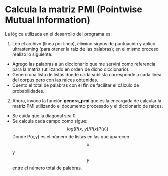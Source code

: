 # Calcula la matriz PMI (Pointwise Mutual Information)

La lógica utilizada en el desarrollo del programa es:

1. Leo el archivo (línea por línea), elimino signos de puntuación y aplico ultrasteming (para otener la raíz de las palabras); en el mismo proceso realizo lo siguiente:
  * Agrego las palabras a un diccionario que me servirá como referencia para la matriz (utilizando en orden de dicho diccionario).
  * Genero una lista de listas donde cada sublista corresponde a cada línea del corpus pero con las raices obtenidas.
  * Cuento el total de palabras con el fin de facilitar el cálculo de probabilidades.

2. Ahora, invoco la función **genera_pmi** que es la encargada de calcular la matriz PMI utilizando el documento procesado y el diccionario de raices.

  * Se cuida que la diagonal sea 0.
  * Se calcula cada campo como sigue:
  $$log(P(x,y)/P(x)P(y))$$
  Donde P(x,y) es el número de listas en las que aparecen $$x$$ y $$y$$ entre el número total de palabras.
